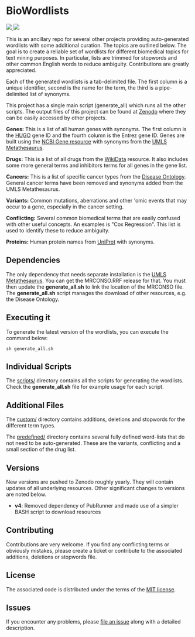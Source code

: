 # BioWordlists

<p>
<a href="https://travis-ci.org/jakelever/biowordlists">
   <img src="https://travis-ci.org/jakelever/biowordlists.svg?branch=master" />
</a>
<a href="https://doi.org/10.5281/zenodo.1286661">
   <img src="https://zenodo.org/badge/DOI/10.5281/zenodo.1286661.svg" />
</a>
</p>

This is an ancillary repo for several other projects providing auto-generated wordlists with some additional curation. The topics are outlined below. The goal is to create a reliable set of wordlists for different biomedical topics for text mining purposes. In particular, lists are trimmed for stopwords and other common English words to reduce ambiguity. Contributions are greatly appreciated.

Each of the generated wordlists is a tab-delimited file. The first column is a unique identifier, second is the name for the term, the third is a pipe-delimited list of synonyms.

This project has a single main script (generate\_all) which runs all the other scripts. The output files of this project can be found at [Zenodo](https://doi.org/10.5281/zenodo.1286661) where they can be easily accessed by other projects.

**Genes:** This is a list of all human genes with synonyms. The first column is the [HUGO](https://www.genenames.org/) gene ID and the fourth column is the Entrez gene ID. Genes are built using the [NCBI Gene resource](https://www.ncbi.nlm.nih.gov/gene) with synonyms from the [UMLS Metathesaurus](https://www.nlm.nih.gov/research/umls/licensedcontent/umlsknowledgesources.html).

**Drugs:** This is a list of all drugs from the [WikiData](https://www.wikidata.org) resource. It also includes some more general terms and inhibitors terms for all genes in the gene list.

**Cancers:** This is a list of specific cancer types from the [Disease Ontology](http://disease-ontology.org/). General cancer terms have been removed and synonyms added from the UMLS Metathesaurus.

**Variants:** Common mutations, aberrations and other 'omic events that may occur to a gene, especially in the cancer setting.

**Conflicting:** Several common biomedical terms that are easily confused with other useful concepts. An examples is "Cox Regression". This list is used to identify these to reduce ambiguity.

**Proteins:** Human protein names from [UniProt](https://www.uniprot.org/) with synonyms.

## Dependencies

The only dependency that needs separate installation is the [UMLS Metathesaurus](https://www.nlm.nih.gov/research/umls/licensedcontent/umlsknowledgesources.html). You can get the MRCONSO.RRF release for that. You must then update the **generate\_all.sh** to link the location of the MRCONSO file. The **generate\_all.sh** script manages the download of other resources, e.g. the Disease Ontology.

## Executing it

To generate the latest version of the wordlists, you can execute the command below:

```
sh generate_all.sh
```

## Individual Scripts

The [scripts/](https://github.com/jakelever/biowordlists/tree/master/scripts) directory contains all the scripts for generating the wordlists. Check the **generate\_all.sh** file for example usage for each script.

## Additional Files

The [custom/](https://github.com/jakelever/biowordlists/tree/master/custom) directory contains additions, deletions and stopwords for the different term types.

The [predefined/](https://github.com/jakelever/biowordlists/tree/master/predefined) directory contains several fully defined word-lists that do not need to be auto-generated. These are the variants, conflicting and a small section of the drug list.

## Versions

New versions are pushed to Zenodo roughly yearly. They will contain updates of all underlying resources. Other significant changes to versions are noted below.
- **v4**: Removed dependency of PubRunner and made use of a simpler BASH script to download resources

## Contributing

Contributions are very welcome. If you find any conflicting terms or obviously mistakes, please create a ticket or contribute to the associated additions, deletions or stopwords file.

## License

The associated code is distributed under the terms of the [MIT license](http://opensource.org/licenses/MIT).

## Issues

If you encounter any problems, please [file an issue](https://github.com/jakelever/biowordlists/issues) along with a detailed description.
